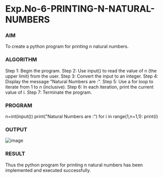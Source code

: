 # Exp.No-6-PRINTING-N-NATURAL-NUMBERS
### AIM
To create a python program for printing n natural numbers.
### ALGORITHM

Step 1:	 Begin the program.
Step 2:	 Use input() to read the value of n (the upper limit) from the user.
Step 3:	 Convert the input to an integer.
Step 4:	 Display the message "Natural Numbers are :".
Step 5:	 Use a for loop to iterate from 1 to n (inclusive).
Step 6:	 In each iteration, print the current value of i.
Step 7:	 Terminate the program.
### PROGRAM
n=int(input())
print("Natural Numbers are :")
for i in range(1,n+1,1):
    print(i)
### OUTPUT
![image](https://github.com/user-attachments/assets/532e5c4b-a16e-4c82-a8fd-9e65d61c1e2f)

 
### RESULT
Thus the python program for printing n natural numbers has been implemented and executed successfully.
